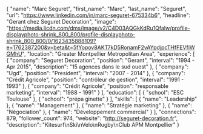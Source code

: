 {
  "name": "Marc Seguret",
  "first_name": "Marc",
  "last_name": "Seguret",
  "url": "https://www.linkedin.com/in/marc-seguret-675334b6",
  "headline": "Gerant chez Seguret Decoration",
  "image": "https://media.licdn.com/dms/image/v2/C4D03AQGkKdRu1Qfalw/profile-displayphoto-shrink_800_800/profile-displayphoto-shrink_800_800/0/1623435888109?e=1762387200&v=beta&t=5fYopov8AKT7kD5RonamF2vAYpdjpcTHfFEVfiWGMhU",
  "location": "Greater Montpellier Metropolitan Area",
  "experience": [
    {
      "company": "Seguret Decoration",
      "position": "Gerant",
      "interval": "1994 - Apr 2015",
      "description": "15 agences dans le sud ouest"
    },
    {
      "company": "Ugd",
      "position": "President",
      "interval": "2007 - 2014"
    },
    {
      "company": "Crédit Agricole",
      "position": "contrôleur de gestion",
      "interval": "1991 - 1993"
    },
    {
      "company": "Crédit Agricole",
      "position": "responsable marketing",
      "interval": "1988 - 1991"
    }
  ],
  "education": [
    {
      "school": "ESC Toulouse"
    },
    {
      "school": "prépa ginette"
    }
  ],
  "skills": [
    {
      "name": "Leadership"
    },
    {
      "name": "Management"
    },
    {
      "name": "Stratégie marketing"
    },
    {
      "name": "Négociation"
    },
    {
      "name": "Développement commercial"
    }
  ],
  "connections": 879,
  "follower_count": 974,
  "website": "http://seguret-decoration.fr",
  "description": "Kitesurf\nSki\nVelo\nRugby\nClub APM Montpellier"
}